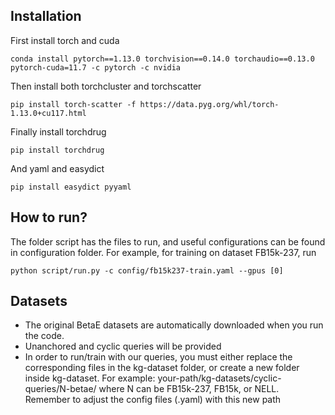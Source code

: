 ## Installation ##
First install torch and cuda
```
conda install pytorch==1.13.0 torchvision==0.14.0 torchaudio==0.13.0 pytorch-cuda=11.7 -c pytorch -c nvidia
```

Then install both torchcluster and torchscatter
```
pip install torch-scatter -f https://data.pyg.org/whl/torch-1.13.0+cu117.html
```

Finally install torchdrug
```
pip install torchdrug
```

And yaml and easydict
```
pip install easydict pyyaml
```


## How to run? 
The folder script has the files to run, and useful configurations can be found in configuration folder. For example, for training on dataset FB15k-237, run 
```
python script/run.py -c config/fb15k237-train.yaml --gpus [0]
```

## Datasets
* The original BetaE datasets are automatically downloaded when you run the code.
* Unanchored and cyclic queries will be provided
* In order to run/train with our queries, you must either replace the corresponding files in the kg-dataset folder, or create a new folder inside kg-dataset. For example: your-path/kg-datasets/cyclic-queries/N-betae/ where N can be FB15k-237, FB15k, or NELL. Remember to adjust the config files (.yaml) with this new path
